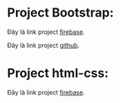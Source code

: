 # Project Bootstrap:
Đây là link project [firebase](https://bootstrap-demo-39de7.web.app/).

Đây là link project [github](https://github.com/lqhoang99/Bootstrap-Example.git).
                            
# Project html-css:      
Đây là link project [firebase](https://html-css-demo.web.app/).
